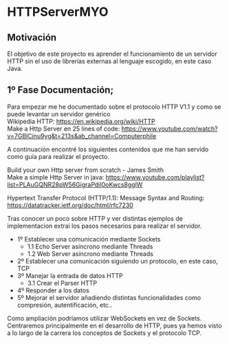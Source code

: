 # HTTPServerMYO
## Motivación
El objetivo de este proyecto es aprender el funcionamiento de un servidor HTTP sin el uso de librerías externas al lenguaje escogido, en este caso Java.  
## 1º Fase Documentación;  
Para empezar me he documentado sobre el protocolo HTTP V1.1 y como se puede levantar un servidor genérico  
Wikipedia HTTP: https://en.wikipedia.org/wiki/HTTP  
Make a Http Server en 25 lines of code: https://www.youtube.com/watch?v=7GBlCinu9yg&t=213s&ab_channel=Computerphile  

A continuación encontré los siguientes contenidos que me han servido como guía para realizar el proyecto.  

Build your own Http server from scratch - James Smith  
Make a simple Http Server in java: https://www.youtube.com/playlist?list=PLAuGQNR28pW56GigraPdiI0oKwcs8gglW  

Hypertext Transfer Protocol (HTTP/1.1): Message Syntax and Routing:
https://datatracker.ietf.org/doc/html/rfc7230
  
Tras conocer un poco sobre HTTP y ver distintas ejemplos de implementacion extraí los pasos necesarios para realizar el servidor.    
- 1º Establecer una comunicación mediante Sockets
    - 1.1 Echo Server asíncrono mediante Threads
    - 1.2 Web Server asíncrono mediante Threads
- 2º Establecer una comunicación siguiendo un protocolo, en este caso, TCP 
- 3º Manejar la entrada de datos HTTP
    - 3.1 Crear el Parser HTTP
- 4º Responder a los datos
- 5º Mejorar el servidor añadiendo distintas funcionalidades como compresión, autentificación, etc..  

Como ampliación podríamos utilizar WebSockets en vez de Sockets.  
Centraremos principalmente en el desarrollo de HTTP, pues ya hemos visto a lo largo de la carrera los conceptos de Sockets y el protocolo TCP.  

